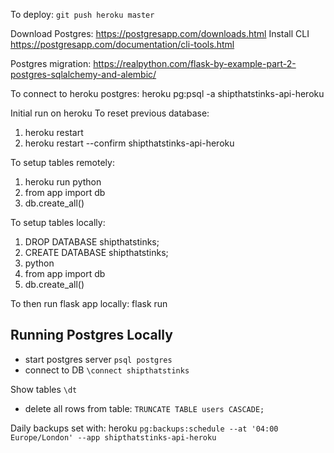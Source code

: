 To deploy: `git push heroku master`

Download Postgres:
https://postgresapp.com/downloads.html
Install CLI
https://postgresapp.com/documentation/cli-tools.html

Postgres migration: https://realpython.com/flask-by-example-part-2-postgres-sqlalchemy-and-alembic/

To connect to heroku postgres:
heroku pg:psql -a shipthatstinks-api-heroku

Initial run on heroku
To reset previous database:
1. heroku restart
2. heroku restart --confirm shipthatstinks-api-heroku

To setup tables remotely: 
1. heroku run python
2. from app import db
3. db.create_all()

To setup tables locally: 
1. DROP DATABASE shipthatstinks;
2. CREATE DATABASE shipthatstinks;
3. python
2. from app import db
3. db.create_all()

To then run flask app locally:
flask run


## Running Postgres Locally
* start postgres server `psql postgres`
* connect to DB `\connect shipthatstinks`

Show tables `\dt`
* delete all rows from table: `TRUNCATE TABLE users CASCADE;`


Daily backups set with: heroku `pg:backups:schedule --at '04:00 Europe/London' --app shipthatstinks-api-heroku`